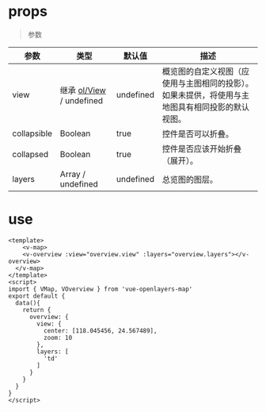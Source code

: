 # props

>  参数

| 参数        | 类型                                                                                         | 默认值    | 描述                                                         |
| ----------- |--------------------------------------------------------------------------------------------| --------- | ------------------------------------------------------------ |
| view        | 继承 [ol/View](https://openlayers.org/en/latest/apidoc/module-ol_View-View.html) / undefined | undefined | 概览图的自定义视图（应使用与主图相同的投影）。如果未提供，将使用与主地图具有相同投影的默认视图。 |
| collapsible | Boolean                                                                                    | true      | 控件是否可以折叠。                                           |
| collapsed   | Boolean                                                                                    | true      | 控件是否应该开始折叠（展开）。                               |
| layers      | Array / undefined                                                                          | undefined | 总览图的图层。                                               |

# use

```vue
<template>
	<v-map>
  	<v-overview :view="overview.view" :layers="overview.layers"></v-overview>
  </v-map>
</template>
<script>
import { VMap, VOverview } from 'vue-openlayers-map'
export default {
  data(){
    return {
      overview: {
        view: {
          center: [118.045456, 24.567489],
          zoom: 10
        },
        layers: [
          'td'
        ]
      }
    }
  }
}
</script>	
```

